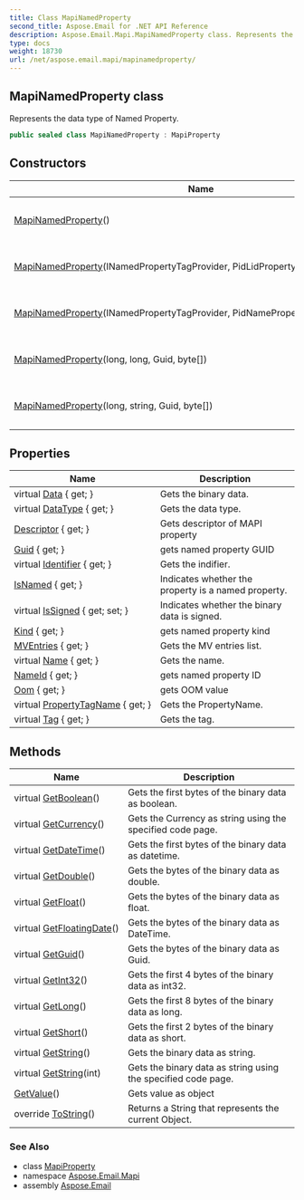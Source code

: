 ```yaml
---
title: Class MapiNamedProperty
second_title: Aspose.Email for .NET API Reference
description: Aspose.Email.Mapi.MapiNamedProperty class. Represents the data type of Named Property
type: docs
weight: 18730
url: /net/aspose.email.mapi/mapinamedproperty/
---
```

## MapiNamedProperty class

Represents the data type of Named Property.

```csharp
public sealed class MapiNamedProperty : MapiProperty
```

## Constructors

| Name | Description |
| --- | --- |
| [MapiNamedProperty](mapinamedproperty/#constructor)() | Initializes a new instance of the `MapiNamedProperty` class. |
| [MapiNamedProperty](mapinamedproperty/#constructor_1)(INamedPropertyTagProvider, PidLidPropertyDescriptor, object) | Initializes a new instance of the `MapiNamedProperty` class. |
| [MapiNamedProperty](mapinamedproperty/#constructor_2)(INamedPropertyTagProvider, PidNamePropertyDescriptor, object) | Initializes a new instance of the `MapiNamedProperty` class. |
| [MapiNamedProperty](mapinamedproperty/#constructor_3)(long, long, Guid, byte[]) | Initializes a new instance of the `MapiNamedProperty` class. |
| [MapiNamedProperty](mapinamedproperty/#constructor_4)(long, string, Guid, byte[]) | Initializes a new instance of the `MapiNamedProperty` class. |

## Properties

| Name | Description |
| --- | --- |
| virtual [Data](../../aspose.email.mapi/mapiproperty/data/) { get; } | Gets the binary data. |
| virtual [DataType](../../aspose.email.mapi/mapiproperty/datatype/) { get; } | Gets the data type. |
| [Descriptor](../../aspose.email.mapi/mapiproperty/descriptor/) { get; } | Gets descriptor of MAPI property |
| [Guid](../../aspose.email.mapi/mapinamedproperty/guid/) { get; } | gets named property GUID |
| virtual [Identifier](../../aspose.email.mapi/mapiproperty/identifier/) { get; } | Gets the indifier. |
| [IsNamed](../../aspose.email.mapi/mapiproperty/isnamed/) { get; } | Indicates whether the property is a named property. |
| virtual [IsSigned](../../aspose.email.mapi/mapiproperty/issigned/) { get; set; } | Indicates whether the binary data is signed. |
| [Kind](../../aspose.email.mapi/mapinamedproperty/kind/) { get; } | gets named property kind |
| [MVEntries](../../aspose.email.mapi/mapiproperty/mventries/) { get; } | Gets the MV entries list. |
| virtual [Name](../../aspose.email.mapi/mapiproperty/name/) { get; } | Gets the name. |
| [NameId](../../aspose.email.mapi/mapinamedproperty/nameid/) { get; } | gets named property ID |
| [Oom](../../aspose.email.mapi/mapinamedproperty/oom/) { get; } | gets OOM value |
| virtual [PropertyTagName](../../aspose.email.mapi/mapiproperty/propertytagname/) { get; } | Gets the PropertyName. |
| virtual [Tag](../../aspose.email.mapi/mapiproperty/tag/) { get; } | Gets the tag. |

## Methods

| Name | Description |
| --- | --- |
| virtual [GetBoolean](../../aspose.email.mapi/mapiproperty/getboolean/)() | Gets the first bytes of the binary data as boolean. |
| virtual [GetCurrency](../../aspose.email.mapi/mapiproperty/getcurrency/)() | Gets the Currency as string using the specified code page. |
| virtual [GetDateTime](../../aspose.email.mapi/mapiproperty/getdatetime/)() | Gets the first bytes of the binary data as datetime. |
| virtual [GetDouble](../../aspose.email.mapi/mapiproperty/getdouble/)() | Gets the bytes of the binary data as double. |
| virtual [GetFloat](../../aspose.email.mapi/mapiproperty/getfloat/)() | Gets the bytes of the binary data as float. |
| virtual [GetFloatingDate](../../aspose.email.mapi/mapiproperty/getfloatingdate/)() | Gets the bytes of the binary data as DateTime. |
| virtual [GetGuid](../../aspose.email.mapi/mapiproperty/getguid/)() | Gets the bytes of the binary data as Guid. |
| virtual [GetInt32](../../aspose.email.mapi/mapiproperty/getint32/)() | Gets the first 4 bytes of the binary data as int32. |
| virtual [GetLong](../../aspose.email.mapi/mapiproperty/getlong/)() | Gets the first 8 bytes of the binary data as long. |
| virtual [GetShort](../../aspose.email.mapi/mapiproperty/getshort/)() | Gets the first 2 bytes of the binary data as short. |
| virtual [GetString](../../aspose.email.mapi/mapiproperty/getstring/)() | Gets the binary data as string. |
| virtual [GetString](../../aspose.email.mapi/mapiproperty/getstring/)(int) | Gets the binary data as string using the specified code page. |
| [GetValue](../../aspose.email.mapi/mapiproperty/getvalue/)() | Gets value as object |
| override [ToString](../../aspose.email.mapi/mapiproperty/tostring/)() | Returns a String that represents the current Object. |

### See Also

* class [MapiProperty](../mapiproperty/)
* namespace [Aspose.Email.Mapi](../../aspose.email.mapi/)
* assembly [Aspose.Email](../../)


